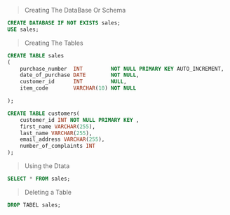 >Creating The DataBase Or Schema
```sql 
CREATE DATABASE IF NOT EXISTS sales;
USE sales;
```
>Creating The Tables
```sql
CREATE TABLE sales
(
    purchase_number  INT         NOT NULL PRIMARY KEY AUTO_INCREMENT,
    date_of_purchase DATE        NOT NULL,
    customer_id      INT         NULL,
    item_code        VARCHAR(10) NOT NULL

);

CREATE TABLE customers(
    customer_id INT NOT NULL PRIMARY KEY ,
    first_name VARCHAR(255),
    last_name VARCHAR(255),
    email_address VARCHAR(255),
    number_of_complaints INT
);

```
>Using the Dtata
```sql
SELECT * FROM sales;
```
>Deleting a Table 
```sql
DROP TABEL sales;
```